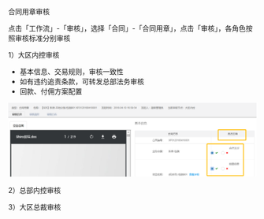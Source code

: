 合同用章审核

点击「工作流」-「审核」，选择「合同」-「合同用章」，点击「审核」，各角色按照审核标准分别审核

1）大区内控审核

* 基本信息、交易规则，审核一致性
* 如有违约追责条款，可转发总部法务审核
* 回款、付佣方案配置

![](/2/交易2)

2）总部内控审核



3）大区总裁审核

